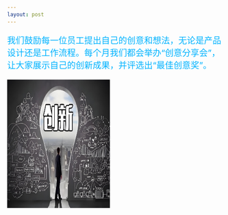 ```yaml
---
layout: post
---
```

<div class="container">
	<div class="row" rows="8">
	    <div class="col-md-6">
			<p style="color: rgb(0, 179, 255); font-size: 20px;">我们鼓励每一位员工提出自己的创意和想法，无论是产品设计还是工作流程。每个月我们都会举办“创意分享会”，让大家展示自己的创新成果，并评选出“最佳创意奖”。</p>
        </div>
		<div class="col-md-3 ">
			<div class="thumbnail">
				<img src="/创新.jpg" style="width: 240px;height: 300px;">
			</div>
		</div>
	</div>
</div>
